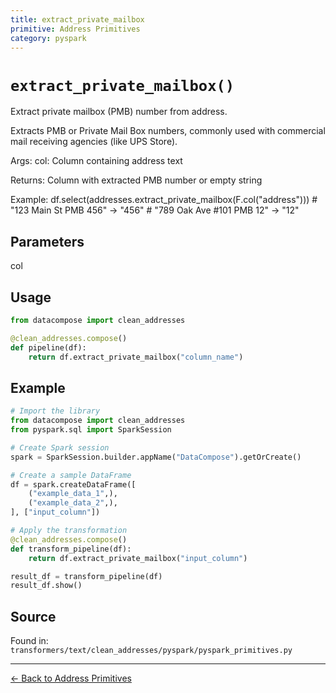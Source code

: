 ```yaml
---
title: extract_private_mailbox
primitive: Address Primitives
category: pyspark
---
```


# `extract_private_mailbox()`

Extract private mailbox (PMB) number from address.

Extracts PMB or Private Mail Box numbers, commonly used with
commercial mail receiving agencies (like UPS Store).

Args:
    col: Column containing address text

Returns:
    Column with extracted PMB number or empty string

Example:
    df.select(addresses.extract_private_mailbox(F.col("address")))
    # "123 Main St PMB 456" -> "456"
    # "789 Oak Ave #101 PMB 12" -> "12"

## Parameters

col

## Usage

```python
from datacompose import clean_addresses

@clean_addresses.compose()
def pipeline(df):
    return df.extract_private_mailbox("column_name")
```

## Example

```python
# Import the library
from datacompose import clean_addresses
from pyspark.sql import SparkSession

# Create Spark session
spark = SparkSession.builder.appName("DataCompose").getOrCreate()

# Create a sample DataFrame
df = spark.createDataFrame([
    ("example_data_1",),
    ("example_data_2",),
], ["input_column"])

# Apply the transformation
@clean_addresses.compose()
def transform_pipeline(df):
    return df.extract_private_mailbox("input_column")

result_df = transform_pipeline(df)
result_df.show()
```

## Source

Found in: `transformers/text/clean_addresses/pyspark/pyspark_primitives.py`

---
[← Back to Address Primitives](/primitives/addresses)
